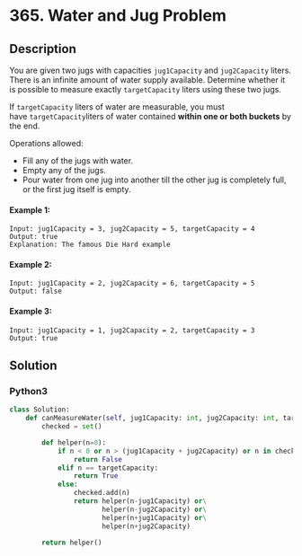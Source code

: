 # 365. Water and Jug Problem


## Description
You are given two jugs with capacities `jug1Capacity` and `jug2Capacity` liters. There is an infinite amount of water supply available. Determine whether it is possible to measure exactly `targetCapacity` liters using these two jugs.

If `targetCapacity` liters of water are measurable, you must have `targetCapacity`liters of water contained **within one or both buckets** by the end.

Operations allowed:

-   Fill any of the jugs with water.
-   Empty any of the jugs.
-   Pour water from one jug into another till the other jug is completely full, or the first jug itself is empty.

#### Example 1:
```
Input: jug1Capacity = 3, jug2Capacity = 5, targetCapacity = 4
Output: true
Explanation: The famous Die Hard example 
```

#### Example 2:
```
Input: jug1Capacity = 2, jug2Capacity = 6, targetCapacity = 5
Output: false
```

#### Example 3:
```
Input: jug1Capacity = 1, jug2Capacity = 2, targetCapacity = 3
Output: true
```


## Solution

### Python3
```python
class Solution:
    def canMeasureWater(self, jug1Capacity: int, jug2Capacity: int, targetCapacity: int) -> bool:
        checked = set()

        def helper(n=0):
            if n < 0 or n > (jug1Capacity + jug2Capacity) or n in checked:
                return False
            elif n == targetCapacity:
                return True
            else:
                checked.add(n)
                return helper(n-jug1Capacity) or\
                       helper(n-jug2Capacity) or\
                       helper(n+jug1Capacity) or\
                       helper(n+jug2Capacity)
        
        return helper()
```
